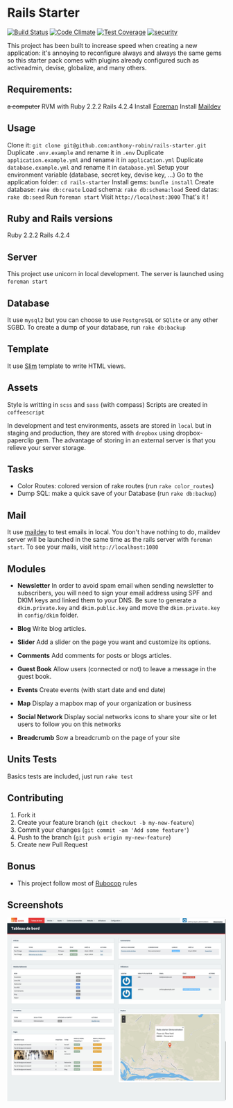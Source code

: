 Rails Starter
==============
[![Build Status](https://travis-ci.org/anthony-robin/rails-starter.svg?branch=master)](https://travis-ci.org/anthony-robin/rails-starter)
[![Code Climate](https://codeclimate.com/github/anthony-robin/rails-starter/badges/gpa.svg)](https://codeclimate.com/github/anthony-robin/rails-starter)
[![Test Coverage](https://codeclimate.com/github/anthony-robin/rails-starter/badges/coverage.svg)](https://codeclimate.com/github/anthony-robin/rails-starter)
[![security](https://hakiri.io/github/anthony-robin/rails-starter/master.svg)](https://hakiri.io/github/anthony-robin/rails-starter/master)

This project has been built to increase speed when creating a new application: it's annoying to reconfigure always and always the same gems so this starter pack comes with plugins already configured such as activeadmin, devise, globalize, and many others.

Requirements:
------------
~~a computer~~
RVM with Ruby 2.2.2
Rails 4.2.4
Install [Foreman](https://github.com/ddollar/foreman)
Install [Maildev](https://github.com/djfarrelly/MailDev)

Usage
-----
Clone it: `git clone git@github.com:anthony-robin/rails-starter.git`
Duplicate `.env.example` and rename it in `.env`
Duplicate `application.example.yml` and rename it in `application.yml`
Duplicate `database.example.yml` and rename it in `database.yml`
Setup your environment variable (database, secret key, devise key, ...)
Go to the application folder: `cd rails-starter`
Install gems: `bundle install`
Create database: `rake db:create`
Load schema: `rake db:schema:load`
Seed datas: `rake db:seed`
Run `foreman start`
Visit `http://localhost:3000`
That's it !

Ruby and Rails versions
-----------------------
Ruby 2.2.2
Rails 4.2.4

Server
------
This project use unicorn in local development. The server is launched using `foreman start`

Database
---------
It use `mysql2` but you can choose to use `PostgreSQL` or `SQlite` or any other SGBD.
To create a dump of your database, run `rake db:backup`

Template
--------
It use [Slim](https://github.com/slim-template/slim-rails) template to write HTML views.

Assets
-------
Style is writting in `scss` and `sass` (with compass)
Scripts are created in `coffeescript`

In development and test environments, assets are stored in `local` but in staging and production, they are stored with `dropbox` using dropbox-paperclip gem. The advantage of storing in an external server is that you relieve your server storage.

Tasks
------
* Color Routes: colored version of rake routes (run `rake color_routes`)
* Dump SQL: make a quick save of your Database (run `rake db:backup`)

Mail
-----
It use [maildev](http://djfarrelly.github.io/MailDev/) to test emails in local. You don't have nothing to do, maildev server will be launched in the same time as the rails server with `foreman start`.
To see your mails, visit `http://localhost:1080`


Modules
---------
* **Newsletter**
In order to avoid spam email when sending newsletter to subscribers, you will need to sign your email address using SPF and DKIM keys and linked them to your DNS.
Be sure to generate a `dkim.private.key` and `dkim.public.key` and move the `dkim.private.key` in `config/dkim` folder.

* **Blog**
Write blog articles.

* **Slider**
Add a slider on the page you want and customize its options.

* **Comments**
Add comments for posts or blogs articles.

* **Guest Book**
Allow users (connected or not) to leave a message in the guest book.

* **Events**
Create events (with start date and end date)

* **Map**
Display a mapbox map of your organization or business

* **Social Network**
Display social networks icons to share your site or let users to follow you on this networks

* **Breadcrumb**
Sow a breadcrumb on the page of your site

Units Tests
-----------
Basics tests are included, just run `rake test`

Contributing
------------
1. Fork it
2. Create your feature branch (`git checkout -b my-new-feature`)
3. Commit your changes (`git commit -am 'Add some feature'`)
4. Push to the branch (`git push origin my-new-feature`)
5. Create new Pull Request

Bonus
------
* This project follow most of [Rubocop](https://github.com/bbatsov/rubocop) rules

Screenshots
-----------
![Activeadmin Dashboard example](vendor/assets/images/readme/dashboard_rails_starter.jpg)